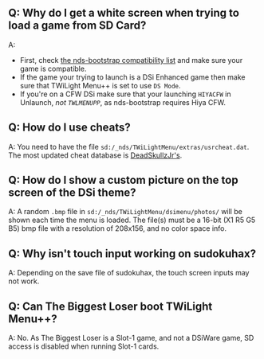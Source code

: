 ## Q: Why do I get a white screen when trying to load a game from SD Card?    
A: 
- First, check [the nds-bootstrap compatibility list](https://docs.google.com/spreadsheets/d/1LRTkXOUXraTMjg1eedz_f7b5jiuyMv2x6e_jY_nyHSc/htmlview#gid=0) and make sure your game is compatible.
- If the game your trying to launch is a DSi Enhanced game then make sure that TWiLight Menu++ is set to use `DS Mode`.
- If you're on a CFW DSi make sure that your launching `HIYACFW` in Unlaunch, *not `TWLMENUPP`*, as nds-bootstrap requires Hiya CFW.

## Q: How do I use cheats?
A: You need to have the file `sd:/_nds/TWiLightMenu/extras/usrcheat.dat`. The most updated cheat database is [DeadSkullzJr's](https://gbatemp.net/threads/deadskullzjrs-flashcart-cheat-databases.488711/).

## Q: How do I show a custom picture on the top screen of the DSi theme?
A: A random `.bmp` file in `sd:/_nds/TWiLightMenu/dsimenu/photos/` will be shown each time the menu is loaded. The file(s) must be a 16-bit (X1 R5 G5 B5) bmp file with a resolution of 208x156, and no color space info.

## Q: Why isn't touch input working on sudokuhax?    
A: Depending on the save file of sudokuhax, the touch screen inputs may not work.

## Q: Can The Biggest Loser boot TWiLight Menu++?    
A: No. As The Biggest Loser is a Slot-1 game, and not a DSiWare game, SD access is disabled when running Slot-1 cards.
